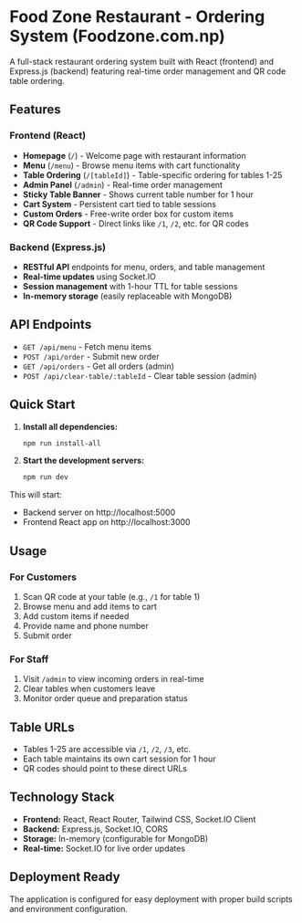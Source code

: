 # Food Zone Restaurant - Ordering System (Foodzone.com.np)

A full-stack restaurant ordering system built with React (frontend) and Express.js (backend) featuring real-time order management and QR code table ordering.

## Features

### Frontend (React)
- **Homepage** (`/`) - Welcome page with restaurant information
- **Menu** (`/menu`) - Browse menu items with cart functionality
- **Table Ordering** (`/[tableId]`) - Table-specific ordering for tables 1-25
- **Admin Panel** (`/admin`) - Real-time order management
- **Sticky Table Banner** - Shows current table number for 1 hour
- **Cart System** - Persistent cart tied to table sessions
- **Custom Orders** - Free-write order box for custom items
- **QR Code Support** - Direct links like `/1`, `/2`, etc. for QR codes

### Backend (Express.js)
- **RESTful API** endpoints for menu, orders, and table management
- **Real-time updates** using Socket.IO
- **Session management** with 1-hour TTL for table sessions
- **In-memory storage** (easily replaceable with MongoDB)

## API Endpoints

- `GET /api/menu` - Fetch menu items
- `POST /api/order` - Submit new order
- `GET /api/orders` - Get all orders (admin)
- `POST /api/clear-table/:tableId` - Clear table session (admin)

## Quick Start

1. **Install all dependencies:**
   ```bash
   npm run install-all
   ```

2. **Start the development servers:**
   ```bash
   npm run dev
   ```

This will start:
- Backend server on http://localhost:5000
- Frontend React app on http://localhost:3000

## Usage

### For Customers
1. Scan QR code at your table (e.g., `/1` for table 1)
2. Browse menu and add items to cart
3. Add custom items if needed
4. Provide name and phone number
5. Submit order

### For Staff
1. Visit `/admin` to view incoming orders in real-time
2. Clear tables when customers leave
3. Monitor order queue and preparation status

## Table URLs
- Tables 1-25 are accessible via `/1`, `/2`, `/3`, etc.
- Each table maintains its own cart session for 1 hour
- QR codes should point to these direct URLs

## Technology Stack
- **Frontend:** React, React Router, Tailwind CSS, Socket.IO Client
- **Backend:** Express.js, Socket.IO, CORS
- **Storage:** In-memory (configurable for MongoDB)
- **Real-time:** Socket.IO for live order updates

## Deployment Ready
The application is configured for easy deployment with proper build scripts and environment configuration.

